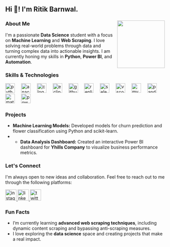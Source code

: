 <h2 align="left">Hi 👋! I'm Ritik Barnwal.</h2>

###

<img align="right" height="150" src="https://i.giphy.com/media/v1.Y2lkPTc5MGI3NjExYmt0ZzlibzJpaWRmYnM3d3RtNTg2d3Axb2tyN2xtMTU1NnExeG94aiZlcD12MV9pbnRlcm5hbF9naWZfYnlfaWQmY3Q9Zw/Cz4zNw55zakg2nglWn/giphy.gif"  />

<!-- COFFEE -->

###

### About Me
I'm a passionate **Data Science** student with a focus on **Machine Learning** and **Web Scraping**. I love solving real-world problems through data and turning complex data into actionable insights. I am currently honing my skills in **Python**, **Power BI**, and **Automation**.

### Skills & Technologies
<div align="left">
  <img src="https://cdn.jsdelivr.net/gh/devicons/devicon/icons/python/python-original.svg" height="30" alt="python logo"  />
  <img width="12" />
  <img src="https://cdn.jsdelivr.net/gh/devicons/devicon/icons/anaconda/anaconda-original.svg" height="30" alt="anaconda logo"  />
  <img width="12" />
  <img src="https://skillicons.dev/icons?i=c" height="30" alt="c logo"  />
  <img width="12" />
  <img src="https://skillicons.dev/icons?i=eclipse" height="30" alt="eclipseide logo"  />
  <img width="12" />
  <img src="https://skillicons.dev/icons?i=github" height="30" alt="github logo"  />
  <img width="12" />
  <img src="https://skillicons.dev/icons?i=replit" height="30" alt="replit logo"  />
  <img width="12" />
  <img src="https://skillicons.dev/icons?i=selenium" height="30" alt="selenium logo"  />
  <img width="12" />
  <img src="https://skillicons.dev/icons?i=vscode" height="30" alt="vscode logo"  />
  <img width="12" />
  <img src="https://skillicons.dev/icons?i=mysql" height="30" alt="mysql logo"  />
  <img width="12" />
  <img src="https://skillicons.dev/icons?i=pandas" height="30" alt="pandas logo" />
  <img width="12" />
  <img src="https://skillicons.dev/icons?i=matplotlib" height="30" alt="matplotlib logo" />
  <img width="12" />
  <img src="https://skillicons.dev/icons?i=powerbi" height="30" alt="powerbi logo" />
</div>

###

### Projects
- **Machine Learning Models:** Developed models for churn prediction and flower classification using Python and scikit-learn.
- - **Data Analysis Dashboard:** Created an interactive Power BI dashboard for **Yhills Company** to visualize business performance metrics.

### Let's Connect
I'm always open to new ideas and collaboration. Feel free to reach out to me through the following platforms:

<div align="left">
  <a href="https://www.instagram.com/theritikbarnwal" target="_blank">
    <img src="https://img.shields.io/static/v1?message=theritikbarnwal&logo=instagram&label=&color=E4405F&logoColor=white&labelColor=&style=for-the-badge" height="35" alt="instagram logo"  />
  </a>
  <a href="https://www.linkedin.com/in/theritikbarnwal/" target="_blank">
    <img src="https://img.shields.io/static/v1?message=theritikbarnwal&logo=linkedin&label=&color=0077B5&logoColor=white&labelColor=&style=for-the-badge" height="35" alt="linkedin logo"  />
  </a>
  <a href="https://x.com/theritikbarnwal" target="_blank">
    <img src="https://img.shields.io/static/v1?message=theritikbarnwal&logo=twitter&label=&color=1DA1F2&logoColor=white&labelColor=&style=for-the-badge" height="35" alt="twitter logo"  />
  </a>
</div>

###

### Fun Facts
- I’m currently learning **advanced web scraping techniques**, including dynamic content scraping and bypassing anti-scraping measures.
- I love exploring the **data science** space and creating projects that make a real impact.
